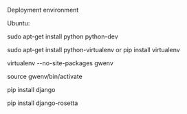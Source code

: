 Deployment environment

Ubuntu:

 sudo apt-get install python python-dev

 sudo apt-get install python-virtualenv or pip install virtualenv

 virtualenv --no-site-packages gwenv

 source gwenv/bin/activate

 pip install django

 pip install django-rosetta
